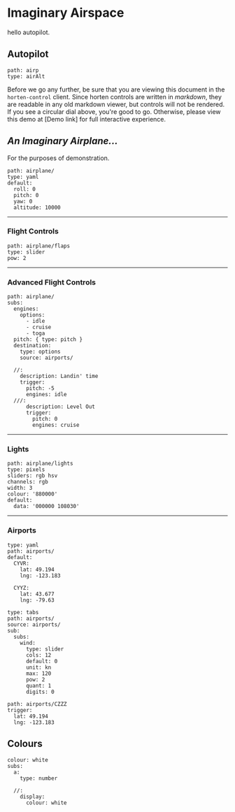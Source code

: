 # Imaginary Airspace

hello autopilot.

## Autopilot

``` control
path: airp
type: airAlt
```

Before we go any further, be sure that you are viewing this document in the `horten-control` client. Since horten controls are written in *markdown*, they are readable in any old markdown viewer, but controls will not be rendered. If you see a circular dial above, you're good to go. Otherwise, please view this demo at [Demo link] for full interactive experience.

## *An Imaginary Airplane...*

For the purposes of demonstration.

``` control
path: airplane/
type: yaml
default:
  roll: 0
  pitch: 0
  yaw: 0
  altitude: 10000
```

---

### Flight Controls

``` control
path: airplane/flaps
type: slider
pow: 2
```

--- 

### Advanced Flight Controls

``` control
path: airplane/
subs:
  engines:
    options:
      - idle
      - cruise
      - toga
  pitch: { type: pitch }
  destination:
    type: options
    source: airports/

  //:
    description: Landin' time
    trigger:
      pitch: -5
      engines: idle
  ///:
      description: Level Out
      trigger:
        pitch: 0
        engines: cruise
```

--- 

### Lights

``` control
path: airplane/lights
type: pixels
sliders: rgb hsv
channels: rgb
width: 3
colour: '880000'
default:
  data: '000000 108030'
```

---

### Airports

``` control
type: yaml
path: airports/
default:
  CYVR: 
    lat: 49.194
    lng: -123.183
  
  CYYZ:
    lat: 43.677
    lng: -79.63
```

``` control
type: tabs
path: airports/
source: airports/
sub:
  subs:
    wind:
      type: slider
      cols: 12
      default: 0
      unit: kn
      max: 120
      pow: 2
      quant: 1
      digits: 0
```


``` control
path: airports/CZZZ
trigger:
  lat: 49.194
  lng: -123.183
```


## Colours

``` control
colour: white
subs:
  a: 
    type: number

  //:
    display:
      colour: white
```